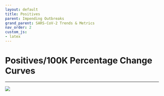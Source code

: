 ```yaml
---
layout: default
title: Positives
parent: Impending Outbreaks
grand_parent: SARS-CoV-2 Trends & Metrics
nav_order: 2
custom_js:
- latex
---
```


# Positives/100K Percentage Change Curves
<!-- {: .no_toc }

<br>

## Table of contents
{: .no_toc .text-delta }

1. TOC
{:toc}
-->

---

<div>
  <div class='tableauPlaceholder' id='viz1606350521720' style='position: relative'>
    <noscript><a href='#'>
      <img alt=' ' src='https://public.tableau.com/static/images/Pe/PercentageChangeCumulativeValuesper100KSingleState/percentagesPRD_twb/1_rss.png' style='border: none' /></a>
    </noscript>
    <object class='tableauViz'  style='display:none;'>
      <param name='host_url' value='https://public.tableau.com/' />
      <param name='embed_code_version' value='3' /> <param name='site_root' value='' />
      <param name='name' value='PercentageChangeCumulativeValuesper100KSingleState/percentagesPRD_twb' />
      <param name='tabs' value='no' /><param name='toolbar' value='yes' />
      <param name='static_image' value='https://public.tableau.com/static/images/Pe/PercentageChangeCumulativeValuesper100KSingleState/percentagesPRD_twb/1.png' />
      <param name='animate_transition' value='yes' />
      <param name='display_static_image' value='yes' /><param name='display_spinner' value='yes' />
      <param name='display_overlay' value='yes' /><param name='display_count' value='yes' />
      <param name='language' value='en-GB' /></object></div>
  <script type='text/javascript'>
      var divElement = document.getElementById('viz1606350521720');
      var vizElement = divElement.getElementsByTagName('object')[0];
      vizElement.style.width='500px';vizElement.style.height='1477px';
      var scriptElement = document.createElement('script');
      scriptElement.src = 'https://public.tableau.com/javascripts/api/viz_v1.js';
      vizElement.parentNode.insertBefore(scriptElement, vizElement);
  </script>
</div>
